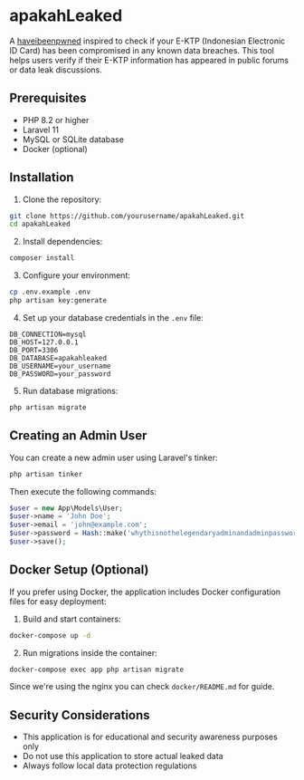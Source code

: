 # apakahLeaked

A [haveibeenpwned](https://haveibeenpwned.com/) inspired to check if your E-KTP (Indonesian Electronic ID Card) has been compromised in any known data breaches. This tool helps users verify if their E-KTP information has appeared in public forums or data leak discussions.

## Prerequisites

- PHP 8.2 or higher
- Laravel 11
- MySQL or SQLite database
- Docker (optional)

## Installation

1. Clone the repository:
```bash
git clone https://github.com/yourusername/apakahLeaked.git
cd apakahLeaked
```

2. Install dependencies:
```bash
composer install
```

3. Configure your environment:
```bash
cp .env.example .env
php artisan key:generate
```

4. Set up your database credentials in the `.env` file:
```env
DB_CONNECTION=mysql
DB_HOST=127.0.0.1
DB_PORT=3306
DB_DATABASE=apakahleaked
DB_USERNAME=your_username
DB_PASSWORD=your_password
```

5. Run database migrations:
```bash
php artisan migrate
```

## Creating an Admin User

You can create a new admin user using Laravel's tinker:

```bash
php artisan tinker
```

Then execute the following commands:

```php
$user = new App\Models\User;
$user->name = 'John Doe';
$user->email = 'john@example.com';
$user->password = Hash::make('whythisnothelegendaryadminandadminpassword');
$user->save();
```

## Docker Setup (Optional)

If you prefer using Docker, the application includes Docker configuration files for easy deployment:

1. Build and start containers:
```bash
docker-compose up -d
```

2. Run migrations inside the container:
```bash
docker-compose exec app php artisan migrate
```

Since we're using the nginx you can check `docker/README.md` for guide.

## Security Considerations

- This application is for educational and security awareness purposes only
- Do not use this application to store actual leaked data
- Always follow local data protection regulations
